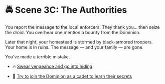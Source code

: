 
# 🚔 Scene 3C: The Authorities

You report the message to the local enforcers. They thank you… then seize the droid. You overhear one mention a bounty from the Dominion.

Later that night, your homestead is stormed by black-armored troopers. Your home is in ruins. The message — and your family — are gone.

You’ve made a terrible mistake.

- 🔥 [Swear vengeance and go into hiding](../space-battles/scene4F.md)

- 💼 [Try to join the Dominion as a cadet to learn their secrets](../space-battles/scene4G.md)
